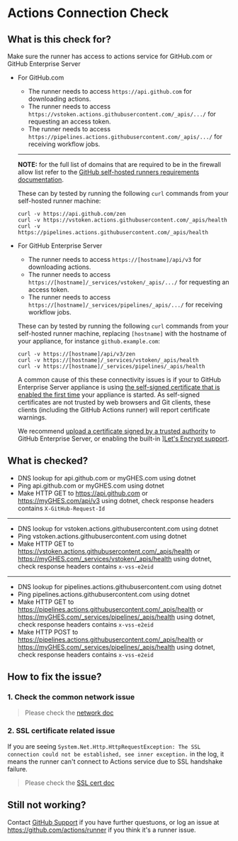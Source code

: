 
# Actions Connection Check

## What is this check for?

Make sure the runner has access to actions service for GitHub.com or GitHub Enterprise Server

- For GitHub.com
  - The runner needs to access `https://api.github.com` for downloading actions.
  - The runner needs to access `https://vstoken.actions.githubusercontent.com/_apis/.../` for requesting an access token.
  - The runner needs to access `https://pipelines.actions.githubusercontent.com/_apis/.../` for receiving workflow jobs.
  ---
  **NOTE:** for the full list of domains that are required to be in the firewall allow list refer to the [GitHub self-hosted runners requirements documentation](https://docs.github.com/en/actions/hosting-your-own-runners/managing-self-hosted-runners/about-self-hosted-runners#communication-between-self-hosted-runners-and-github).

  These can by tested by running the following `curl` commands from your self-hosted runner machine:

    ```
    curl -v https://api.github.com/zen
    curl -v https://vstoken.actions.githubusercontent.com/_apis/health
    curl -v https://pipelines.actions.githubusercontent.com/_apis/health
    ```

- For GitHub Enterprise Server
  - The runner needs to access `https://[hostname]/api/v3` for downloading actions.
  - The runner needs to access `https://[hostname]/_services/vstoken/_apis/.../` for requesting an access token.
  - The runner needs to access `https://[hostname]/_services/pipelines/_apis/.../` for receiving workflow jobs.
  
  These can by tested by running the following `curl` commands from your self-hosted runner machine, replacing `[hostname]` with the hostname of your appliance, for instance `github.example.com`:

    ```
    curl -v https://[hostname]/api/v3/zen
    curl -v https://[hostname]/_services/vstoken/_apis/health
    curl -v https://[hostname]/_services/pipelines/_apis/health
    ```

    A common cause of this these connectivity issues is if your to GitHub Enterprise Server appliance is using [the self-signed certificate that is enabled the first time](https://docs.github.com/en/enterprise-server/admin/configuration/configuring-network-settings/configuring-tls) your appliance is started. As self-signed certificates are not trusted by web browsers and Git clients, these clients (including the GitHub Actions runner) will report certificate warnings.
    
    We recommend [upload a certificate signed by a trusted authority](https://docs.github.com/en/enterprise-server/admin/configuration/configuring-network-settings/configuring-tls) to GitHub Enterprise Server, or enabling the built-in ][Let's Encrypt support](https://docs.github.com/en/enterprise-server/admin/configuration/configuring-network-settings/configuring-tls).


## What is checked?

- DNS lookup for api.github.com or myGHES.com using dotnet
- Ping api.github.com or myGHES.com using dotnet
- Make HTTP GET to https://api.github.com or https://myGHES.com/api/v3 using dotnet, check response headers contains `X-GitHub-Request-Id`
---
- DNS lookup for vstoken.actions.githubusercontent.com using dotnet
- Ping vstoken.actions.githubusercontent.com using dotnet
- Make HTTP GET to https://vstoken.actions.githubusercontent.com/_apis/health or https://myGHES.com/_services/vstoken/_apis/health using dotnet, check response headers contains `x-vss-e2eid`
---
- DNS lookup for pipelines.actions.githubusercontent.com using dotnet
- Ping pipelines.actions.githubusercontent.com using dotnet
- Make HTTP GET to https://pipelines.actions.githubusercontent.com/_apis/health or https://myGHES.com/_services/pipelines/_apis/health using dotnet, check response headers contains `x-vss-e2eid`
- Make HTTP POST to https://pipelines.actions.githubusercontent.com/_apis/health or https://myGHES.com/_services/pipelines/_apis/health using dotnet, check response headers contains `x-vss-e2eid`

## How to fix the issue?

### 1. Check the common network issue
  
  > Please check the [network doc](./network.md)

### 2. SSL certificate related issue

  If you are seeing `System.Net.Http.HttpRequestException: The SSL connection could not be established, see inner exception.` in the log, it means the runner can't connect to Actions service due to SSL handshake failure.
  > Please check the [SSL cert doc](./sslcert.md)
  
## Still not working?

Contact [GitHub Support](https://support.github.com) if you have further questuons, or log an issue at https://github.com/actions/runner if you think it's a runner issue.
